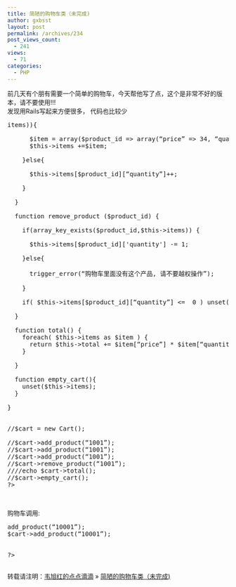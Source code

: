 ```yaml
---
title: 简陋的购物车类（未完成)
author: gxbsst
layout: post
permalink: /archives/234
post_views_count:
  - 241
views:
  - 71
categories:
  - PHP
---
```

前几天有个朋有需要一个简单的购物车，今天帮他写了点，这个是非常不好的版本，请不要使用!!!  
发现用Rails写起来方便很多， 代码也比较少

<pre lang="php"><?php
/**
 * 简单的购物车类
 *
 * @Author Weston(weixuhong@gmail.com)
 * @version 1.0
 */

class Cart {

  public $items = array();

  public $total = "";

  function add_product($product_id){

    if(!array_key_exists($product_id, $this->items)){

      $item = array($product_id => array(“price” => 34, “quantity” => 1)) ;
      $this->items +=$item;

    }else{

      $this->items[$product_id][“quantity”]++;

    }

  }

  function remove_product ($product_id) {

    if(array_key_exists($product_id,$this->items)) {

      $this->items[$product_id]['quantity'] -= 1; 

    }else{

      trigger_error(“购物车里面没有这个产品, 请不要越权操作”); 

    }

    if( $this->items[$product_id][“quantity”] &lt;=  0 ) unset($this->items[$product_id]);

  }

  function total() {
    foreach( $this->items as $item ) {
      return $this->total += $item[“price”] * $item[“quantity”];
    }

  }

  function empty_cart(){
    unset($this->items);
  }

}


//$cart = new Cart();

//$cart->add_product(“1001”);
//$cart->add_product(“1001”);
//$cart->add_product(“1001”);
//$cart->remove_product(“1001”);
////echo $cart->total();
//$cart->empty_cart();
?>


</pre>

购物车调用: 

<pre lang="php"><?php

include "cart.php";

function find_cart() {

return isset($_SESSION['cart']) ? $_SESSION['cart'] : $_SESSION['cart'] = new Cart();

}

session_start();
$cart = find_cart();

$cart->add_product(“10001”);
$cart->add_product(“10001”);


?>

</pre>

转载请注明：[韦旭红的点点滴滴][1] &raquo; [简陋的购物车类（未完成)][2]

 [1]: http://www.weixuhong.com
 [2]: http://www.weixuhong.com/archives/234